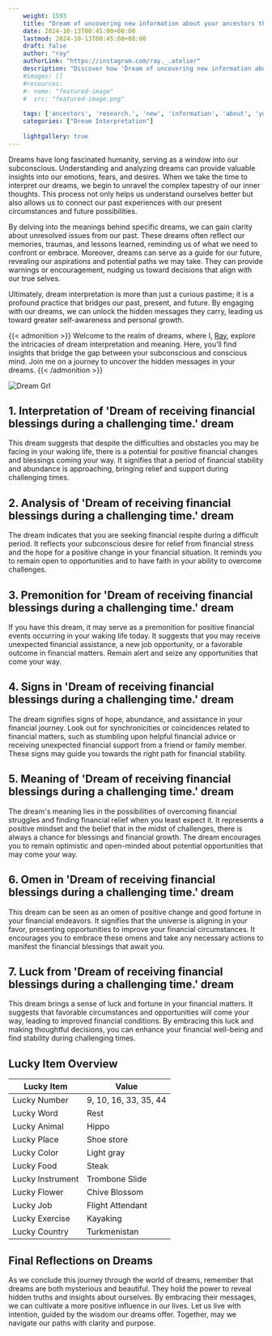 ```yaml
---
    weight: 1593
    title: "Dream of uncovering new information about your ancestors through research."  # Assuming 'title' column exists
    date: 2024-10-13T00:45:00+08:00
    lastmod: 2024-10-13T00:45:00+08:00
    draft: false
    author: "ray"
    authorLink: "https://instagram.com/ray._.atelier"
    description: "Discover how 'Dream of uncovering new information about your ancestors through research.' can interpret your future and uncover its significant meanings in your life."
    #images: []
    #resources:
    #- name: "featured-image"
    #  src: "featured-image.png"
    
    tags: ['ancestors', 'research.', 'new', 'information', 'about', 'your', 'Dream', 'through', 'of', 'uncovering']
    categories: ["Dream Interpretation"]
    
    lightgallery: true
---
```

    
Dreams have long fascinated humanity, serving as a window into our subconscious. Understanding and analyzing dreams can provide valuable insights into our emotions, fears, and desires. When we take the time to interpret our dreams, we begin to unravel the complex tapestry of our inner thoughts. This process not only helps us understand ourselves better but also allows us to connect our past experiences with our present circumstances and future possibilities.

By delving into the meanings behind specific dreams, we can gain clarity about unresolved issues from our past. These dreams often reflect our memories, traumas, and lessons learned, reminding us of what we need to confront or embrace. Moreover, dreams can serve as a guide for our future, revealing our aspirations and potential paths we may take. They can provide warnings or encouragement, nudging us toward decisions that align with our true selves.

Ultimately, dream interpretation is more than just a curious pastime; it is a profound practice that bridges our past, present, and future. By engaging with our dreams, we can unlock the hidden messages they carry, leading us toward greater self-awareness and personal growth.

{{< admonition >}}
Welcome to the realm of dreams, where I, [Ray](https://instagram.com/ray._.atelier), explore the intricacies of dream interpretation and meaning. Here, you’ll find insights that bridge the gap between your subconscious and conscious mind. Join me on a journey to uncover the hidden messages in your dreams.
{{< /admonition >}}

![Dream Grl](https://cdn.pixabay.com/photo/2017/11/02/03/35/gothic-2910057_1280.jpg "Dream Grl")

## 1. Interpretation of 'Dream of receiving financial blessings during a challenging time.' dream

This dream suggests that despite the difficulties and obstacles you may be facing in your waking life, there is a potential for positive financial changes and blessings coming your way. It signifies that a period of financial stability and abundance is approaching, bringing relief and support during challenging times.

## 2. Analysis of 'Dream of receiving financial blessings during a challenging time.' dream

The dream indicates that you are seeking financial respite during a difficult period. It reflects your subconscious desire for relief from financial stress and the hope for a positive change in your financial situation. It reminds you to remain open to opportunities and to have faith in your ability to overcome challenges.

## 3. Premonition for 'Dream of receiving financial blessings during a challenging time.' dream

If you have this dream, it may serve as a premonition for positive financial events occurring in your waking life today. It suggests that you may receive unexpected financial assistance, a new job opportunity, or a favorable outcome in financial matters. Remain alert and seize any opportunities that come your way.

## 4. Signs in 'Dream of receiving financial blessings during a challenging time.' dream

The dream signifies signs of hope, abundance, and assistance in your financial journey. Look out for synchronicities or coincidences related to financial matters, such as stumbling upon helpful financial advice or receiving unexpected financial support from a friend or family member. These signs may guide you towards the right path for financial stability.

## 5. Meaning of 'Dream of receiving financial blessings during a challenging time.' dream

The dream's meaning lies in the possibilities of overcoming financial struggles and finding financial relief when you least expect it. It represents a positive mindset and the belief that in the midst of challenges, there is always a chance for blessings and financial growth. The dream encourages you to remain optimistic and open-minded about potential opportunities that may come your way.

## 6. Omen in 'Dream of receiving financial blessings during a challenging time.' dream

This dream can be seen as an omen of positive change and good fortune in your financial endeavors. It signifies that the universe is aligning in your favor, presenting opportunities to improve your financial circumstances. It encourages you to embrace these omens and take any necessary actions to manifest the financial blessings that await you.

## 7. Luck from 'Dream of receiving financial blessings during a challenging time.' dream

This dream brings a sense of luck and fortune in your financial matters. It suggests that favorable circumstances and opportunities will come your way, leading to improved financial conditions. By embracing this luck and making thoughtful decisions, you can enhance your financial well-being and find stability during challenging times.

## Lucky Item Overview
| Lucky Item          | Value              |
|---------------|--------------------|
| Lucky Number        | 9, 10, 16, 33, 35, 44  |
| Lucky Word          | Rest |
| Lucky Animal        | Hippo |
| Lucky Place         | Shoe store     |
| Lucky Color         | Light gray     |
| Lucky Food          | Steak      |
| Lucky Instrument    | Trombone Slide |
| Lucky Flower        | Chive Blossom    |
| Lucky Job           | Flight Attendant       |
| Lucky Exercise      | Kayaking  |
| Lucky Country       | Turkmenistan    |


##  Final Reflections on Dreams

As we conclude this journey through the world of dreams, remember that dreams are both mysterious and beautiful. They hold the power to reveal hidden truths and insights about ourselves. By embracing their messages, we can cultivate a more positive influence in our lives. Let us live with intention, guided by the wisdom our dreams offer. Together, may we navigate our paths with clarity and purpose.
